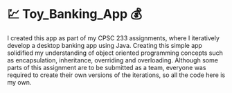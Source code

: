 # :chart: Toy_Banking_App :moneybag:

I created this app as part of my CPSC 233 assignments, where I iteratively develop a desktop banking app using Java. Creating this simple app solidified my understanding of object oriented programming concepts such as encapsulation, inheritance, overriding and overloading.
Although some parts of this assignment are to be submitted as a team, everyone was required to create their own versions of the iterations, so all the code here is my own.
